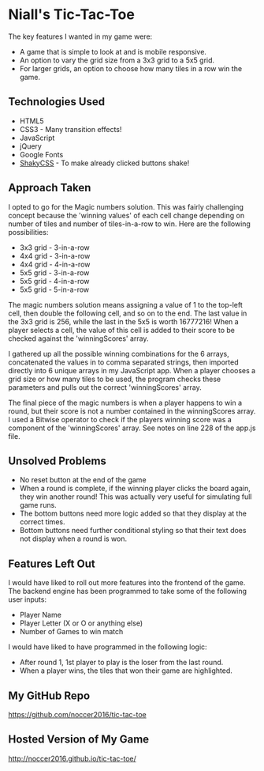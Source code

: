 # Niall's Tic-Tac-Toe

The key features I wanted in my game were:

- A game that is simple to look at and is mobile responsive.
- An option to vary the grid size from a 3x3 grid to a 5x5 grid.
- For larger grids, an option to choose how many tiles in a row win the game.

## Technologies Used

- HTML5
- CSS3 - Many transition effects!
- JavaScript
- jQuery
- Google Fonts
- [ShakyCSS](https://elrumordelaluz.github.io/csshake/ "Get your shake on!") - To make already clicked buttons shake!

## Approach Taken

I opted to go for the Magic numbers solution. This was fairly challenging concept because the 'winning values' of each cell change depending on number of tiles and number of tiles-in-a-row to win. Here are the following possibilities:

- 3x3 grid - 3-in-a-row
- 4x4 grid - 3-in-a-row
- 4x4 grid - 4-in-a-row
- 5x5 grid - 3-in-a-row
- 5x5 grid - 4-in-a-row
- 5x5 grid - 5-in-a-row

The magic numbers solution means assigning a value of 1 to the top-left cell, then double the following cell, and so on to the end. The last value in the 3x3 grid is 256, while the last in the 5x5 is worth 16777216!  When a player selects a cell, the value of this cell is added to their score to be checked against the 'winningScores' array.

I gathered up all the possible winning combinations for the 6 arrays, concatenated the values in to comma separated strings, then imported directly into 6 unique arrays in my JavaScript app. When a player chooses a grid size or how many tiles to be used, the program checks these parameters and pulls out the correct 'winningScores' array.

The final piece of the magic numbers is when a player happens to win a round, but their score is not a number contained in the winningScores array. I used a Bitwise operator to check if the players winning score was a component of the 'winningScores' array. See notes on line 228 of the app.js file.

## Unsolved Problems

- No reset button at the end of the game
- When a round is complete, if the winning player clicks the board again, they win another round! This was actually very useful for simulating full game runs.
- The bottom buttons need more logic added so that they display at the correct times.
- Bottom buttons need further conditional styling so that their text does not display when a round is won.

## Features Left Out

I would have liked to roll out more features into the frontend of the game. The backend engine has been programmed to take some of the following user inputs:

- Player Name
- Player Letter (X or O or anything else)
- Number of Games to win match

I would have liked to have programmed in the following logic:

- After round 1, 1st player to play is the loser from the last round.
- When a player wins, the tiles that won their game are highlighted.

## My GitHub Repo

<https://github.com/noccer2016/tic-tac-toe>

## Hosted Version of My Game
http://noccer2016.github.io/tic-tac-toe/
